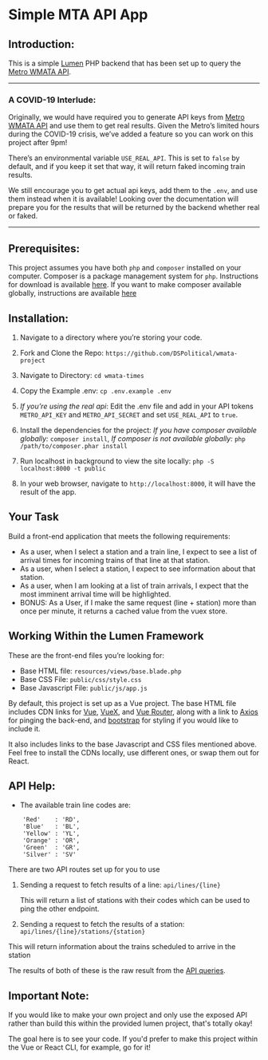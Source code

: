 # Simple MTA API App

## Introduction:

This is a simple [Lumen](https://lumen.laravel.com/) PHP backend that has been set up to query the [Metro WMATA API](https://developer.wmata.com/).

---

### A COVID-19 Interlude:
Originally, we would have required you to generate API keys from [Metro WMATA API](https://developer.wmata.com/) and use them to get real results. Given the Metro’s limited hours during the COVID-19 crisis, we’ve added a feature so you can work on this project after 9pm!

There’s an environmental variable `USE_REAL_API`. This is set to `false` by default, and if you keep it set that way, it will return faked incoming train results.

We still encourage you to get actual api keys, add them to the `.env`, and use them instead when it is available! Looking over the documentation will prepare you for the results that will be returned by the backend whether real or faked.

---

## Prerequisites:

This project assumes you have both `php` and `composer` installed on your computer. Composer is a package management system for `php`. Instructions for download is available [here](https://getcomposer.org/download/). If you want to make composer available globally, instructions are available [here](https://getcomposer.org/doc/00-intro.md#globally) 

## Installation:

1. Navigate to a directory where you’re storing your code.

2. Fork and Clone the Repo: `https://github.com/DSPolitical/wmata-project`

3. Navigate to Directory: `cd wmata-times`

4. Copy the Example .env: `cp .env.example .env`

5. *If you’re using the real api*: Edit the .env file and add in your API tokens `METRO_API_KEY` and `METRO_API_SECRET` and set `USE_REAL_API` to `true`.

6. Install the dependencies for the project: *If you have composer available globally:* `composer install`, *If composer is not available globally:* `php /path/to/composer.phar install`

7. Run localhost in background to view the site locally: `php -S localhost:8000 -t public`

8. In your web browser, navigate to `http://localhost:8000`, it will have the result of the app.

## Your Task

Build a front-end application that meets the following requirements:
* As a user, when I select a station and a train line, I expect to see a list of arrival times for incoming trains of that line at that station.
* As a user, when I select a station, I expect to see information about that station.
* As a user, when I am looking at a list of train arrivals, I expect that the most imminent arrival time will be highlighted.
* BONUS: As a User, if I make the same request (line + station) more than once per minute, it returns a cached value from the vuex store.

## Working Within the Lumen Framework

These are the front-end files you’re looking for:
* Base HTML file: `resources/views/base.blade.php` 
* Base CSS File: `public/css/style.css` 
* Base Javascript File: `public/js/app.js` 

By default, this project is set up as a Vue project. The base HTML file includes CDN links for [Vue](https://vuejs.org/), [VueX](https://vuex.vuejs.org/), and [Vue Router](https://router.vuejs.org/), along with a link to [Axios](https://github.com/axios/axios) for pinging the back-end, and [bootstrap](https://getbootstrap.com/) for styling if you would like to include it.

It also includes links to the base Javascript and CSS files mentioned above. Feel free to install the CDNs locally, use different ones, or swap them out for React.

## API Help:

* The available train line codes are:
```
    'Red'    : 'RD',
    'Blue'   : 'BL',
    'Yellow' : 'YL',
    'Orange' : 'OR',
    'Green'  : 'GR',
    'Silver' : 'SV'
```

There are two API routes set up for you to use

1. Sending a request to fetch results of a line: `api/lines/{line}`

    This will return a list of stations with their codes which can be used to ping the other endpoint.

2. Sending a request to fetch the results of a station: `api/lines/{line}/stations/{station}`

This will return information about the trains scheduled to arrive in the station

The results of both of these is the raw result from the [API queries](https://developer.wmata.com/docs/services/547636a6f9182302184cda78/operations/547636a6f918230da855363f).

## Important Note:

If you would like to make your own project and only use the exposed API rather than build this within the provided lumen project, that's totally okay!
 
The goal here is to see your code. If you'd prefer to make this project within the Vue or React CLI, for example, go for it!
